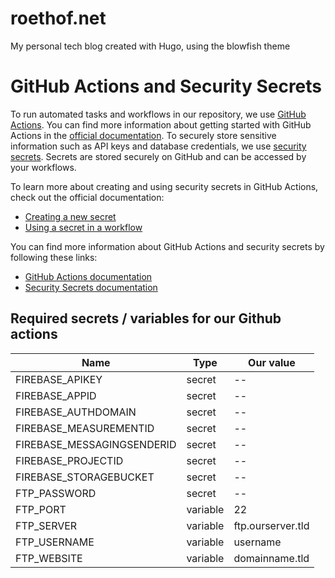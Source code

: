 # roethof.net
My personal tech blog created with Hugo, using the blowfish theme

# GitHub Actions and Security Secrets
To run automated tasks and workflows in our repository, we use [GitHub Actions](https://github.com/features/actions). You can find more information about getting started with GitHub Actions in the [official documentation](https://help.github.com/en/actions/getting-started-with-github-actions).
To securely store sensitive information such as API keys and database credentials, we use [security secrets](https://docs.github.com/en/actions/security-security-secrets). 
Secrets are stored securely on GitHub and can be accessed by your workflows. 

To learn more about creating and using security secrets in GitHub Actions, check out the official documentation:
* [Creating a new secret](https://help.github.com/en/actions/reference/creating-a-secret)
* [Using a secret in a workflow](https://help.github.com/en/actions/using-gh-actions/workflow-syntax-for-github-workflow)

You can find more information about GitHub Actions and security secrets by following these links:
* [GitHub Actions documentation](https://docs.github.com/en/actions)
* [Security Secrets documentation](https://docs.github.com/en/actions/reference/security-secrets)

## Required secrets / variables for our Github actions

| Name | Type | Our value |
|------|------|-----------|
| FIREBASE_APIKEY | secret | -- |
| FIREBASE_APPID | secret | -- |
| FIREBASE_AUTHDOMAIN | secret | -- |
| FIREBASE_MEASUREMENTID | secret | -- |
| FIREBASE_MESSAGINGSENDERID | secret | -- |
| FIREBASE_PROJECTID | secret | -- |
| FIREBASE_STORAGEBUCKET | secret | -- |
| FTP_PASSWORD | secret | -- |
| FTP_PORT | variable | 22 |
| FTP_SERVER | variable | ftp.ourserver.tld |
| FTP_USERNAME | variable | username |
| FTP_WEBSITE | variable | domainname.tld |
